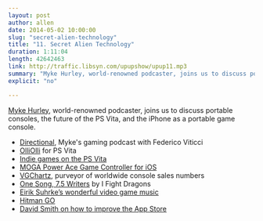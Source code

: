 ```yaml
---
layout: post
author: allen
date: 2014-05-02 10:00:00
slug: "secret-alien-technology"
title: "11. Secret Alien Technology"
duration: 1:11:04
length: 42642463
link: http://traffic.libsyn.com/upupshow/upup11.mp3
summary: "Myke Hurley, world-renowned podcaster, joins us to discuss portable consoles, the future of the PS Vita, and the iPhone as a portable game console."
explicit: "no"

---
```


[Myke Hurley](http://twitter.com/imyke), world-renowned podcaster, joins us to discuss portable consoles, the future of the PS Vita, and the iPhone as a portable game console.

- [Directional](http://5by5.tv/directional), Myke's gaming podcast with Federico Viticci
- [OlliOlli](http://www.playstation.com/en-us/games/olliolli-psvita) for PS Vita
- [Indie games on the PS Vita](http://us.playstation.com/psvita/indie/)
- [MOGA Power Ace Game Controller for iOS](http://store.apple.com/ca/product/HE449ZM/A/moga-ace-power-game-controller)
- [VGChartz](http://www.vgchartz.com/), purveyor of worldwide console sales numbers
- [One Song, 7.5 Writers](http://www.youtube.com/watch?v=daBA3btdVKQ) by I Fight Dragons
- [Eirik Suhrke’s wonderful video game music](http://phlogiston.bandcamp.com/)
- [Hitman GO](https://itunes.apple.com/us/app/hitman-go/id731645633?mt=8)
- [David Smith on how to improve the App Store](http://david-smith.org/blog/2014/04/16/towards-a-better-app-store/)

